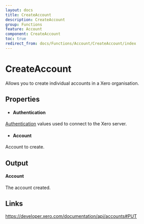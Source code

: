 ```yaml
---
layout: docs
title: CreateAccount
description: CreateAccount
group: Functions
feature: Account
component: CreateAccount
toc: true
redirect_from: docs/Functions/Account/CreateAccount/index
---
```

CreateAccount
============

Allows you to create individual accounts in a Xero organisation.

Properties
----------

-  #### Authentication
[Authentication](../../../Common/Authentication/Index.md) values used to connect to the Xero server.
-  #### Account
Account to create.


Output
-----
#### Account
The account created.

Links
-----

https://developer.xero.com/documentation/api/accounts#PUT
